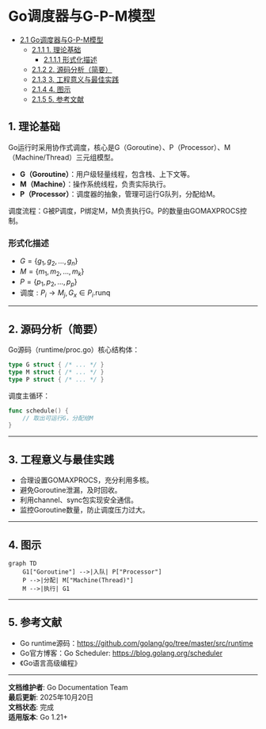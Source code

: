 ﻿# Go调度器与G-P-M模型

<!-- TOC START -->
- [2.1 Go调度器与G-P-M模型](#21-go调度器与g-p-m模型)
  - [2.1.1 1. 理论基础](#211-1-理论基础)
    - [2.1.1.1 形式化描述](#2111-形式化描述)
  - [2.1.2 2. 源码分析（简要）](#212-2-源码分析简要)
  - [2.1.3 3. 工程意义与最佳实践](#213-3-工程意义与最佳实践)
  - [2.1.4 4. 图示](#214-4-图示)
  - [2.1.5 5. 参考文献](#215-5-参考文献)
<!-- TOC END -->

## 1. 理论基础

Go运行时采用协作式调度，核心是G（Goroutine）、P（Processor）、M（Machine/Thread）三元组模型。

- **G（Goroutine）**：用户级轻量线程，包含栈、上下文等。
- **M（Machine）**：操作系统线程，负责实际执行。
- **P（Processor）**：调度器的抽象，管理可运行G队列，分配给M。

调度流程：G被P调度，P绑定M，M负责执行G。P的数量由GOMAXPROCS控制。

### 形式化描述

- $G = \{g_1, g_2, \ldots, g_n\}$
- $M = \{m_1, m_2, \ldots, m_k\}$
- $P = \{p_1, p_2, \ldots, p_p\}$
- $\text{调度}: P_i \to M_j, G_x \in P_i.\text{runq}$

---

## 2. 源码分析（简要）

Go源码（runtime/proc.go）核心结构体：

```go
type G struct { /* ... */ }
type M struct { /* ... */ }
type P struct { /* ... */ }

```

调度主循环：

```go
func schedule() {
    // 取出可运行G，分配给M
}

```

---

## 3. 工程意义与最佳实践

- 合理设置GOMAXPROCS，充分利用多核。
- 避免Goroutine泄漏，及时回收。
- 利用channel、sync包实现安全通信。
- 监控Goroutine数量，防止调度压力过大。

---

## 4. 图示

```mermaid
graph TD
    G1["Goroutine"] -->|入队| P["Processor"]
    P -->|分配| M["Machine(Thread)"]
    M -->|执行| G1

```

---

## 5. 参考文献

- Go runtime源码：<https://github.com/golang/go/tree/master/src/runtime>
- Go官方博客：Go Scheduler: <https://blog.golang.org/scheduler>
- 《Go语言高级编程》

---

**文档维护者**: Go Documentation Team  
**最后更新**: 2025年10月20日  
**文档状态**: 完成  
**适用版本**: Go 1.21+
